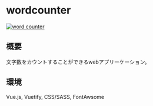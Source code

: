 # wordcounter
[![word counter](https://user-images.githubusercontent.com/67997077/127482736-f33aed9c-d572-4015-ab66-12a9be0b3700.png)](https://count-words.web.app/)

## 概要
文字数をカウントすることができるwebアプリーケーション。

## 環境
Vue.js, Vuetify, CSS/SASS, FontAwsome

